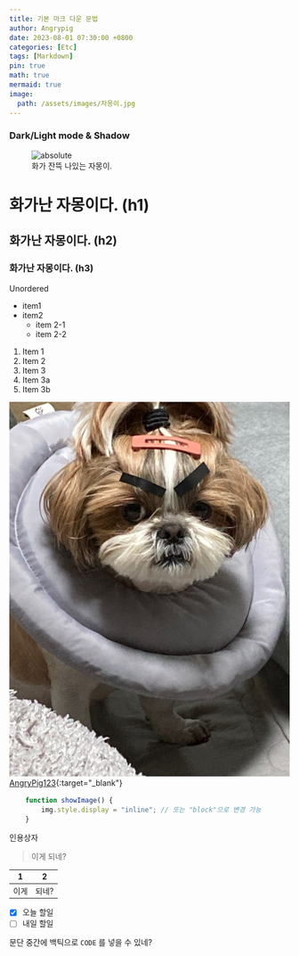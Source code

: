 ```yaml
---
title: 기본 마크 다운 문법
author: Angrypig
date: 2023-08-01 07:30:00 +0800
categories: [Etc]
tags: [Markdown]
pin: true
math: true
mermaid: true
image:
  path: /assets/images/자몽이.jpg
---
```


### Dark/Light mode & Shadow

<figure>
  <img id="test" data-action="zoom" src='{{site.url}}/assets/images/자몽이.jpg' alt='absolute'>
  <figcaption>화가 잔뜩 나있는 자몽이.</figcaption>
</figure>


# 화가난 자몽이다. (h1)

## 화가난 자몽이다. (h2)

### 화가난 자몽이다. (h3)

Unordered

- item1
- item2
  - item 2-1
  - item 2-2

1. Item 1
1. Item 2
1. Item 3
  1. Item 3a
  1. Item 3b 

![자몽이](/assets/images/자몽이.jpg)
[AngryPig123](https://angryPig123.github.io){:target="_blank"}
```javascript
    function showImage() {
        img.style.display = "inline"; // 또는 "block"으로 변경 가능
    }
```
인용상자
>이게
>되네?

1|2
-|-
이게|되네?

- [x] 오늘 할일
- [ ] 내일 할일

문단 중간에 백틱으로 `CODE` 를 넣을 수 있네?

<script>
    const img = document.querySelector("#test");
    const postContent = document.querySelector("#post-content");
    let imgValid = false;
    // 이미지를 숨기는 함수
    function hideImage() {
        img.style.display = "none";
    }
    // 이미지를 보이는 함수
    function showImage() {
        img.style.display = "inline"; // 또는 "block"으로 변경 가능
    }
  document.body.addEventListener('click',()=>{
      if(imgValid){
        hideImage();
        imgValid = false;
      }else{
        showImage();
        imgValid = true;
      }
  })
</script>

